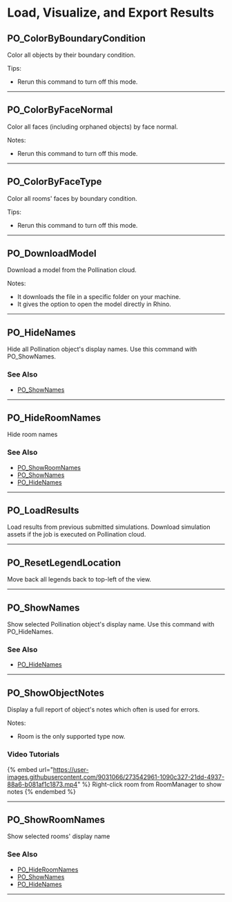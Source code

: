 # Load, Visualize, and Export Results

## PO\_ColorByBoundaryCondition

Color all objects by their boundary condition.

Tips:

* Rerun this command to turn off this mode.

***

## PO\_ColorByFaceNormal

Color all faces (including orphaned objects) by face normal.

Notes:

* Rerun this command to turn off this mode.

***

## PO\_ColorByFaceType

Color all rooms' faces by boundary condition.

Tips:

* Rerun this command to turn off this mode.

***

## PO\_DownloadModel

Download a model from the Pollination cloud.

Notes:

* It downloads the file in a specific folder on your machine.
* It gives the option to open the model directly in Rhino.

***

## PO\_HideNames

Hide all Pollination object's display names. Use this command with PO\_ShowNames.

### See Also

* [PO\_ShowNames](po\_shownames.md)

***

## PO\_HideRoomNames

Hide room names

### See Also

* [PO\_ShowRoomNames](po\_showroomnames.md)
* [PO\_ShowNames](po\_shownames.md)
* [PO\_HideNames](po\_hidenames.md)

***

## PO\_LoadResults

Load results from previous submitted simulations. Download simulation assets if the job is executed on Pollination cloud.

***

## PO\_ResetLegendLocation

Move back all legends back to top-left of the view.

***

## PO\_ShowNames

Show selected Pollination object's display name. Use this command with PO\_HideNames.

### See Also

* [PO\_HideNames](po\_hidenames.md)

***

## PO\_ShowObjectNotes

Display a full report of object's notes which often is used for errors.

Notes:

* Room is the only supported type now.

### Video Tutorials

{% embed url="https://user-images.githubusercontent.com/9031066/273542961-1090c327-21dd-4937-88a6-b081af1c1873.mp4" %}
Right-click room from RoomManager to show notes
{% endembed %}

***

## PO\_ShowRoomNames

Show selected rooms' display name

### See Also

* [PO\_HideRoomNames](po\_hideroomnames.md)
* [PO\_ShowNames](po\_shownames.md)
* [PO\_HideNames](po\_hidenames.md)

***
